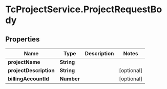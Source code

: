 # TcProjectService.ProjectRequestBody

## Properties
Name | Type | Description | Notes
------------ | ------------- | ------------- | -------------
**projectName** | **String** |  | 
**projectDescription** | **String** |  | [optional] 
**billingAccountId** | **Number** |  | [optional] 



